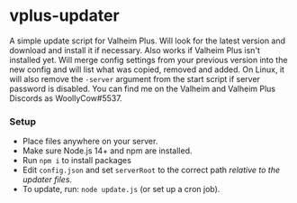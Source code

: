 # vplus-updater
A simple update script for Valheim Plus.
Will look for the latest version and download and install it if necessary.
Also works if Valheim Plus isn't installed yet.
Will merge config settings from your previous version into the new config and will list what was copied, removed and added.
On Linux, it will also remove the `-server` argument from the start script if server password is disabled.
You can find me on the Valheim and Valheim Plus Discords as WoollyCow#5537.

### Setup
- Place files anywhere on your server.
- Make sure Node.js 14+ and npm are installed.
- Run `npm i` to install packages
- Edit `config.json` and set `serverRoot` to the correct path *relative to the updater files*.
- To update, run: `node update.js` (or set up a cron job).
